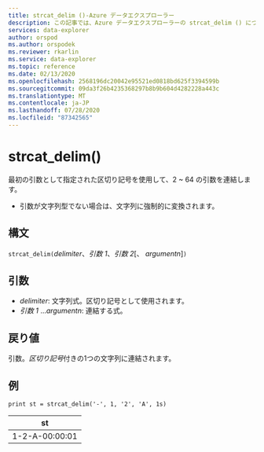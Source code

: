```yaml
---
title: strcat_delim ()-Azure データエクスプローラー
description: この記事では、Azure データエクスプローラーの strcat_delim () について説明します。
services: data-explorer
author: orspod
ms.author: orspodek
ms.reviewer: rkarlin
ms.service: data-explorer
ms.topic: reference
ms.date: 02/13/2020
ms.openlocfilehash: 2568196dc20042e95521ed0818bd625f3394599b
ms.sourcegitcommit: 09da3f26b4235368297b8b9b604d4282228a443c
ms.translationtype: MT
ms.contentlocale: ja-JP
ms.lasthandoff: 07/28/2020
ms.locfileid: "87342565"
---
```

# <a name="strcat_delim"></a>strcat_delim()

最初の引数として指定された区切り記号を使用して、2 ~ 64 の引数を連結します。

 * 引数が文字列型でない場合は、文字列に強制的に変換されます。

## <a name="syntax"></a>構文

`strcat_delim(`*delimiter*、*引数 1*、*引数 2*[、 *argumentn*]`)`

## <a name="arguments"></a>引数

* *delimiter*: 文字列式。区切り記号として使用されます。
* *引数 1* ...*argumentn*: 連結する式。

## <a name="returns"></a>戻り値

引数。*区切り記号*付きの1つの文字列に連結されます。

## <a name="examples"></a>例

```kusto
print st = strcat_delim('-', 1, '2', 'A', 1s)

```

|st|
|---|
|1-2-A-00:00:01|
